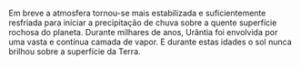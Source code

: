 ﻿Em breve a atmosfera tornou-se mais estabilizada e suficientemente resfriada para iníciar a precipitação de chuva sobre a quente superfície rochosa do planeta. Durante milhares de anos, Urântia foi envolvida por uma vasta e contínua camada de vapor. E durante estas idades o sol nunca brilhou sobre a superfície da Terra.